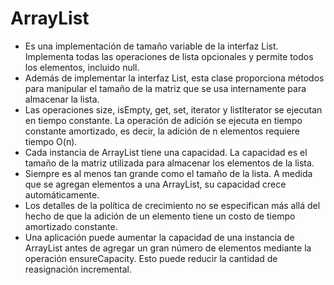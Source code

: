 # ArrayList<TipoVariable>

* Es una implementación de tamaño variable de la interfaz List. Implementa todas las operaciones de lista opcionales y permite todos los elementos, incluido null. 
* Además de implementar la interfaz List, esta clase proporciona métodos para manipular el tamaño de la matriz que se usa internamente para almacenar la lista.
* Las operaciones size, isEmpty, get, set, iterator y listIterator se ejecutan en tiempo constante. La operación de adición se ejecuta en tiempo constante amortizado, es decir, la adición de n elementos requiere tiempo O(n).
* Cada instancia de ArrayList tiene una capacidad. La capacidad es el tamaño de la matriz utilizada para almacenar los elementos de la lista.
* Siempre es al menos tan grande como el tamaño de la lista. A medida que se agregan elementos a una ArrayList, su capacidad crece automáticamente.
* Los detalles de la política de crecimiento no se especifican más allá del hecho de que la adición de un elemento tiene un costo de tiempo amortizado constante.
* Una aplicación puede aumentar la capacidad de una instancia de ArrayList antes de agregar un gran número de elementos mediante la operación ensureCapacity. Esto puede reducir la cantidad de reasignación incremental.
